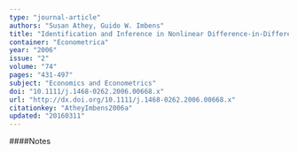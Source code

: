 ```yaml
---
type: "journal-article"
authors: "Susan Athey, Guido W. Imbens"
title: "Identification and Inference in Nonlinear Difference-in-Differences Models"
container: "Econometrica"
year: "2006"
issue: "2"
volume: "74"
pages: "431-497"
subject: "Economics and Econometrics"
doi: "10.1111/j.1468-0262.2006.00668.x"
url: "http://dx.doi.org/10.1111/j.1468-0262.2006.00668.x"
citationkey: "AtheyImbens2006a"
updated: "20160311"
---
```


####Notes
